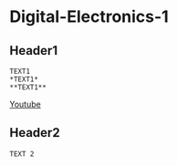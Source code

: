 # Digital-Electronics-1
## Header1
```
TEXT1
*TEXT1*
**TEXT1**
```
[Youtube](https://www.youtube.com)
## Header2
```
TEXT 2
```
